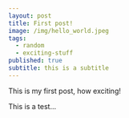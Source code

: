 ```yaml
---
layout: post
title: First post!
image: /img/hello_world.jpeg
tags:
  - random
  - exciting-stuff
published: true
subtitle: this is a subtitle
---
```


This is my first post, how exciting!


This is a test...